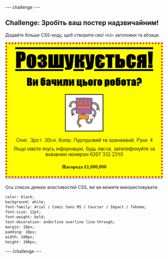 \--- challenge \---

## Challenge: Зробіть ваш постер надзвичайним!

Додайте більше CSS-коду, щоб створити свої `<h3>` заголовки та абзаци.

![screenshot](images/wanted-final.png)

Ось список деяких властивостей CSS, які ви можете використовувати:

    color: black;
    background: white;
    font-family: Arial / Comic Sans MS / Courier / Impact / Tahoma;
    font-size: 12pt;
    font-weight: bold;
    text-decoration: underline overline line-through;
    margin: 10px;
    padding: 10px;
    width: 100px;
    height: 100px;
    

\--- /challenge \---